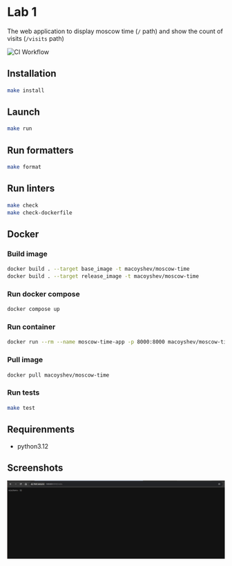 # Lab 1
The web application to display moscow time (`/` path) and show the count of visits (`/visits` path)

![CI Workflow](https://github.com/macoyshev/s25-core-course-labs/actions/workflows/app_python.yml/badge.svg)
## Installation
```bash
make install
```

## Launch 
```bash
make run
```

## Run formatters
```bash
make format
```

## Run linters
```bash
make check
make check-dockerfile
```

## Docker
### Build image
```bash
docker build . --target base_image -t macoyshev/moscow-time
docker build . --target release_image -t macoyshev/moscow-time

```
### Run docker compose
```bash
docker compose up
```

### Run container
```bash
docker run --rm --name moscow-time-app -p 8000:8000 macoyshev/moscow-time
```
### Pull image
```bash
docker pull macoyshev/moscow-time
```

### Run tests
```bash
make test
```
 
## Requirenments
- python3.12


## Screenshots
![visits](/app_python/media/visits.png)